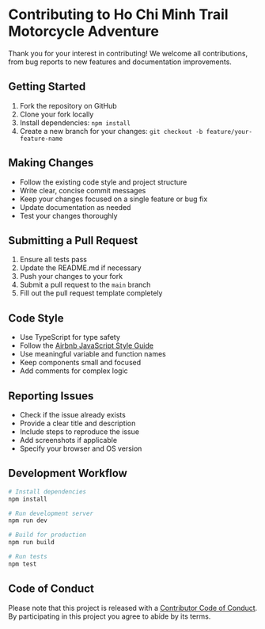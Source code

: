 # Contributing to Ho Chi Minh Trail Motorcycle Adventure

Thank you for your interest in contributing! We welcome all contributions, from bug reports to new features and documentation improvements.

## Getting Started

1. Fork the repository on GitHub
2. Clone your fork locally
3. Install dependencies: `npm install`
4. Create a new branch for your changes: `git checkout -b feature/your-feature-name`

## Making Changes

- Follow the existing code style and project structure
- Write clear, concise commit messages
- Keep your changes focused on a single feature or bug fix
- Update documentation as needed
- Test your changes thoroughly

## Submitting a Pull Request

1. Ensure all tests pass
2. Update the README.md if necessary
3. Push your changes to your fork
4. Submit a pull request to the `main` branch
5. Fill out the pull request template completely

## Code Style

- Use TypeScript for type safety
- Follow the [Airbnb JavaScript Style Guide](https://github.com/airbnb/javascript)
- Use meaningful variable and function names
- Keep components small and focused
- Add comments for complex logic

## Reporting Issues

- Check if the issue already exists
- Provide a clear title and description
- Include steps to reproduce the issue
- Add screenshots if applicable
- Specify your browser and OS version

## Development Workflow

```bash
# Install dependencies
npm install

# Run development server
npm run dev

# Build for production
npm run build

# Run tests
npm test
```

## Code of Conduct

Please note that this project is released with a [Contributor Code of Conduct](CODE_OF_CONDUCT.md). By participating in this project you agree to abide by its terms.
